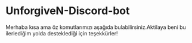 # UnforgiveN-Discord-bot
Merhaba kısa ama öz komutlarımızı aşağıda bulabilirsiniz.Aktilaya beni bu ilerlediğim yolda desteklediği için teşekkürler!
